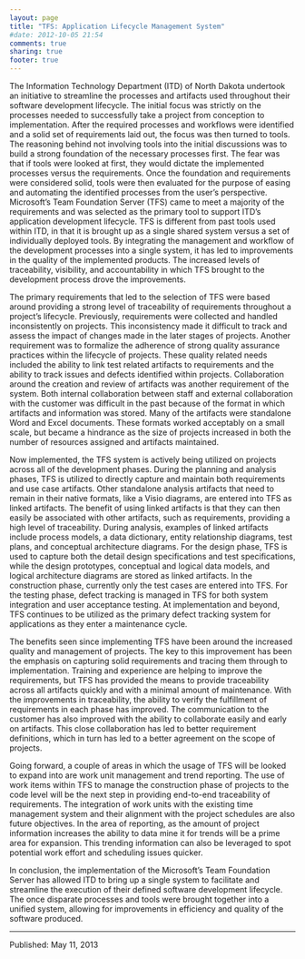 ```yaml
---
layout: page
title: "TFS: Application Lifecycle Management System"
#date: 2012-10-05 21:54
comments: true
sharing: true
footer: true
---
```


<!-- # TFS: Application Lifecycle Management System -->

The Information Technology Department (ITD) of North Dakota undertook an initiative to streamline the processes and artifacts used throughout their software development lifecycle.  The initial focus was strictly on the processes needed to successfully take a project from conception to implementation.  After the required processes and workflows were identified and a solid set of requirements laid out, the focus was then turned to tools.  The reasoning behind not involving tools into the initial discussions was to build a strong foundation of the necessary processes first.  The fear was that if tools were looked at first, they would dictate the implemented processes versus the requirements.  Once the foundation and requirements were considered solid, tools were then evaluated for the purpose of easing and automating the identified processes from the user’s perspective.  Microsoft’s Team Foundation Server (TFS) came to meet a majority of the requirements and was selected as the primary tool to support ITD’s application development lifecycle.  TFS is different from past tools used within ITD, in that it is brought up as a single shared system versus a set of individually deployed tools.  By integrating the management and workflow of the development processes into a single system, it has led to improvements in the quality of the implemented products.  The increased levels of traceability, visibility, and accountability in which TFS brought to the development process drove the improvements.

The primary requirements that led to the selection of TFS were based around providing a strong level of traceability of requirements throughout a project’s lifecycle.  Previously, requirements were collected and handled inconsistently on projects.  This inconsistency made it difficult to track and assess the impact of changes made in the later stages of projects.  Another requirement was to formalize the adherence of strong quality assurance practices within the lifecycle of projects.  These quality related needs included the ability to link test related artifacts to requirements and the ability to track issues and defects identified within projects.  Collaboration around the creation and review of artifacts was another requirement of the system.  Both internal collaboration between staff and external collaboration with the customer was difficult in the past because of the format in which artifacts and information was stored.  Many of the artifacts were standalone Word and Excel documents.  These formats worked acceptably on a small scale, but became a hindrance as the size of projects increased in both the number of resources assigned and artifacts maintained.

Now implemented, the TFS system is actively being utilized on projects across all of the development phases.  During the planning and analysis phases, TFS is utilized to directly capture and maintain both requirements and use case artifacts.  Other standalone analysis artifacts that need to remain in their native formats, like a Visio diagrams, are entered into TFS as linked artifacts.  The benefit of using linked artifacts is that they can then easily be associated with other artifacts, such as requirements, providing a high level of traceability.  During analysis, examples of linked artifacts include process models, a data dictionary, entity relationship diagrams, test plans, and conceptual architecture diagrams.  For the design phase, TFS is used to capture both the detail design specifications and test specifications, while the design prototypes, conceptual and logical data models, and logical architecture diagrams are stored as linked artifacts.  In the construction phase, currently only the test cases are entered into TFS.  For the testing phase, defect tracking is managed in TFS for both system integration and user acceptance testing.  At implementation and beyond, TFS continues to be utilized as the primary defect tracking system for applications as they enter a maintenance cycle.

The benefits seen since implementing TFS have been around the increased quality and management of projects.  The key to this improvement has been the emphasis on capturing solid requirements and tracing them through to implementation.  Training and experience are helping to improve the requirements, but TFS has provided the means to provide traceability across all artifacts quickly and with a minimal amount of maintenance.  With the improvements in traceability, the ability to verify the fulfillment of requirements in each phase has improved.  The communication to the customer has also improved with the ability to collaborate easily and early on artifacts.  This close collaboration has led to better requirement definitions, which in turn has led to a better agreement on the scope of projects.

Going forward, a couple of areas in which the usage of TFS will be looked to expand into are work unit management and trend reporting.  The use of work items within TFS to manage the construction phase of projects to the code level will be the next step in providing end-to-end traceability of requirements.  The integration of work units with the existing time management system and their alignment with the project schedules are also future objectives.  In the area of reporting, as the amount of project information increases the ability to data mine it for trends will be a prime area for expansion.  This trending information can also be leveraged to spot potential work effort and scheduling issues quicker.

In conclusion, the implementation of the Microsoft’s Team Foundation Server has allowed ITD to bring up a single system to facilitate and streamline the execution of their defined software development lifecycle.  The once disparate processes and tools were brought together into a unified system, allowing for improvements in efficiency and quality of the software produced.

- - -

Published: May 11, 2013
